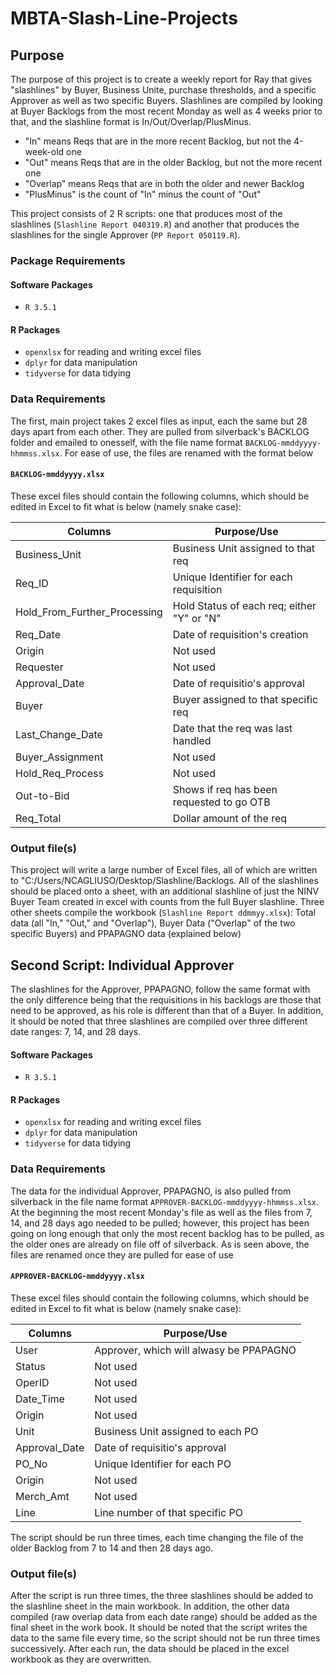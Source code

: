 # MBTA-Slash-Line-Projects

## Purpose

The purpose of this project is to create a weekly report for Ray that gives "slashlines" by Buyer, Business Unite, purchase thresholds, and a specific Approver as well as two specific Buyers. Slashlines are compiled by looking at Buyer Backlogs from the most recent Monday as well as 4 weeks prior to that, and the slashline format is In/Out/Overlap/PlusMinus.

* "In" means Reqs that are in the more recent Backlog, but not the 4-week-old one
* "Out" means Reqs that are in the older Backlog, but not the more recent one
* "Overlap" means Reqs that are in both the older and newer Backlog
* "PlusMinus" is the count of "In" minus the count of "Out"

This project consists of 2 R scripts: one that produces most of the slashlines (`Slashline Report 040319.R`) and another that produces the slashlines for the single Approver (`PP Report 050119.R`).

### Package Requirements

#### Software Packages
* `R 3.5.1`

#### R Packages

* `openxlsx` for reading and writing excel files 
* `dplyr` for data manipulation
* `tidyverse` for data tidying

### Data Requirements

The first, main project takes 2 excel files as input, each the same but 28 days apart from each other. They are pulled from silverback's BACKLOG folder and emailed to onesself, with the file name format `BACKLOG-mmddyyyy-hhmmss.xlsx`. For ease of use, the files are renamed with the format below 

#### `BACKLOG-mmddyyyy.xlsx`

These excel files should contain the following columns, which should be edited in Excel to fit what is below (namely snake case):

| Columns                      | Purpose/Use                               |
| ---------------------------- | ----------------------------------------- |
| Business_Unit                | Business Unit assigned to that req        |
| Req_ID                       | Unique Identifier for each requisition    |
| Hold_From_Further_Processing | Hold Status of each req; either "Y" or "N"|
| Req_Date                     | Date of requisition's creation            |
| Origin                       | Not used                                  |
| Requester                    | Not used                                  |
| Approval_Date                | Date of requisitio's approval             |
| Buyer                        | Buyer assigned to that specific req       |
| Last_Change_Date             | Date that the req was last handled        |
| Buyer_Assignment             | Not used                                  |
| Hold_Req_Process             | Not used                                  |
| Out-to-Bid                   | Shows if req has been requested to go OTB |
| Req_Total                    | Dollar amount of the req                  |

### Output file(s)

This project will write a large number of Excel files, all of which are written to "C:/Users/NCAGLIUSO/Desktop/Slashline/Backlogs. All of the slashlines should be placed onto a sheet, with an additional slashline of just the NINV Buyer Team created in excel with counts from the full Buyer slashline. Three other sheets compile the workbook (`Slashline Report ddmmyy.xlsx`): Total data (all "In," "Out," and "Overlap"), Buyer Data ("Overlap" of the two specific Buyers) and PPAPAGNO data (explained below)

## Second Script: Individual Approver

The slashlines for the Approver, PPAPAGNO, follow the same format with the only difference being that the requisitions in his backlogs are those that need to be approved, as his role is different than that of a Buyer. In addition, it should be noted that three slashlines are compiled over three different date ranges: 7, 14, and 28 days. 

#### Software Packages

* `R 3.5.1`

#### R Packages

* `openxlsx` for reading and writing excel files 
* `dplyr` for data manipulation
* `tidyverse` for data tidying

### Data Requirements

The data for the individual Approver, PPAPAGNO, is also pulled from silverback in the file name format `APPROVER-BACKLOG-mmddyyyy-hhmmss.xlsx`. At the beginning the most recent Monday's file as well as the files from 7, 14, and 28 days ago needed to be pulled; however, this project has been going on long enough that only the most recent backlog has to be pulled, as the older ones are already on file off of silverback. As is seen above, the files are renamed once they are pulled for ease of use

#### `APPROVER-BACKLOG-mmddyyyy.xlsx`

These excel files should contain the following columns, which should be edited in Excel to fit what is below (namely snake case):

| Columns                      | Purpose/Use                               |
| ---------------------------- | ----------------------------------------- |
| User                         | Approver, which will alwasy be PPAPAGNO   |
| Status                       | Not used                                  |
| OperID                       | Not used                                  |
| Date_Time                    | Not used                                  |
| Origin                       | Not used                                  |
| Unit                         | Business Unit assigned to each PO         |
| Approval_Date                | Date of requisitio's approval             |
| PO_No                        | Unique Identifier for each PO             |
| Origin                       | Not used                                  |
| Merch_Amt                    | Not used                                  |
| Line                         | Line number of that specific PO           |

The script should be run three times, each time changing the file of the older Backlog from 7 to 14 and then 28 days ago.

### Output file(s)

After the script is run three times, the three slashlines should be added to the slashline sheet in the main workbook. In addition, the other data compiled (raw overlap data from each date range) should be added as the final sheet in the work book. It should be noted that the script writes the data to the same file every time, so the script should not be run three times successively. After each run, the data should be placed in the excel workbook as they are overwritten.
